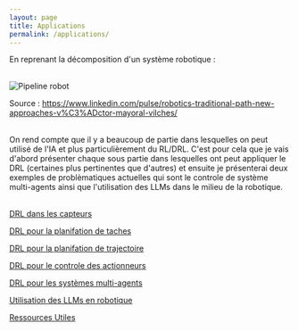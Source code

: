 ```yaml
---
layout: page
title: Applications
permalink: /applications/
---
```

<link rel="stylesheet" href="https://picorba.github.io/Rapport-veille-technologique/assets/css/theme_dark.css">
<div class="texte">
En reprenant la décomposition d'un système robotique : <br> <br>

<img src="https://picorba.github.io/Rapport-veille-technologique/assets/images/pipeline_robot.jpg" alt="Pipeline robot"><br>

Source : https://www.linkedin.com/pulse/robotics-traditional-path-new-approaches-v%C3%ADctor-mayoral-vilches/ <br> <br>

On rend compte que il y a beaucoup de partie dans lesquelles on peut utilisé de l'IA et plus particulièrement du RL/DRL. C'est pour cela que je vais d'abord présenter chaque sous partie dans lesquelles ont peut appliquer le DRL (certaines plus pertinentes que d'autres) et ensuite je présenterai deux exemples de problèmatiques actuelles qui sont le controle de système multi-agents ainsi que l'utilisation des LLMs dans le milieu de la robotique.<br> <br>

</div>

[DRL dans les capteurs](/Rapport-veille-technologique/applicationss/2024/03/17/capteurs.html)

[DRL pour la planifation de taches](/Rapport-veille-technologique/applicationss/2024/03/17/taches.html)

[DRL pour la planifation de trajectoire](/Rapport-veille-technologique/applicationss/2024/03/17/trajectoire.html)

[DRL pour le controle des actionneurs](/Rapport-veille-technologique/applicationss/2024/03/17/actionneurs.html)

[DRL pour les systèmes multi-agents](/Rapport-veille-technologique/applicationss/2024/03/17/multiagent.html)


[Utilisation des LLMs en robotique](/Rapport-veille-technologique/applicationss/2024/03/17/llm.html)

[Ressources Utiles](/Rapport-veille-technologique/applicationss/2024/03/17/ressources_application.html)